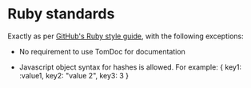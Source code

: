 # Ruby standards

Exactly as per [GitHub's Ruby style guide][github-ruby], with the following
exceptions:

* No requirement to use TomDoc for documentation

* Javascript object syntax for hashes is allowed. For example: { key1: :value1, key2: "value 2", key3: 3 }

[github-ruby]: https://github.com/styleguide/ruby
